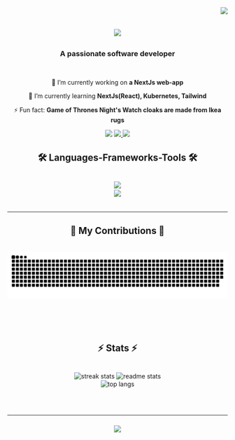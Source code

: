 
<img align="right" src="https://visitor-badge.laobi.icu/badge?page_id=aman304gupta.aman304gupta" />

<h1 align="center">
  <img src="https://readme-typing-svg.herokuapp.com/?font=Righteous&size=35&center=true&vCenter=true&width=500&height=70&duration=4000&lines=Hi+There!+👋;I'm+Aman+Gupta!;"/>
</h1> 

<h3 align="center">A passionate software developer </h3>

<br />

<div align="center">

  🔭 I’m currently working on **a NextJs web-app**

  🌱 I’m currently learning **NextJs(React), Kubernetes, Tailwind**

  ⚡ Fun fact: **Game of Thrones Night's Watch cloaks are made from Ikea rugs**

</div>

<div align="center">
    <a href"mailto:aman304gupta@gmail.com">
        <img src="https://img.shields.io/badge/Gmail-333333?style=for-the-badge&logo=gmail&logoColor=red" target="_blank" />
    </a>
    <a href="https://www.linkedin.com/in/aman304gupta/">
      <img src="https://img.shields.io/badge/LinkedIn-0077B5?style=for-the-badge&logo=linkedin&logoColor=white" target="_blank" />
    </a>
    <a href="https://aman304gupta-portfolio.vercel.app/">
      <img src="https://img.shields.io/badge/Portfolio-FF5722?style=for-the-badge&logo=todoist&logoColor=white" target="_blank" />
    </a>
</div>

<h2 align="center">🛠️ Languages-Frameworks-Tools 🛠️</h2>

<br />

<div align="center">
  <a href="https://skillicons.dev">
      <img src="https://skillicons.dev/icons?i=cpp,nextjs,react,ts,nodejs,postgres"/> <br>
      <img src="https://skillicons.dev/icons?i=tailwind,git,docker,py,mongodb"/>
  </a>
</div>

<br />
<hr />

<div align="center">
  <h2> 🐍 My Contributions 🐍 </h2>
  <br>
  <img alt="snake eating my contributions" src="https://raw.githubusercontent.com/aman304gupta/aman304gupta/output/github-contribution-grid-snake.svg" />

  <br/><br/><br/>
</div>

<h2 align="center"> ⚡ Stats ⚡ </h2>
<br>
<div align="center">
  <img width=390 src="https://streak-stats.demolab.com/?user=aman304gupta&count_private=true&theme=react&border_radius=10" alt="streak stats" />
  <img width=390 src="https://github-readme-stats.vercel.app/api?username=aman304gupta&count_private=true&show_icons=true&themese=react&rank_icon=github&border_radius=10" alt="readme stats" />
  <br/>
  <img width=325 align="center" src="https://github-readme-stats.vercel.app/api/top-langs/?username=aman304gupta&hide=HTML&langs_count=8&layout=compact&theme=react&border_radius=10&size_weight=0.5&count_weight=0.5" alt="top langs" />
</div>

<br/><br/>
<hr/>

<h3 align="center">
    <img src="https://readme-typing-svg.herokuapp.com/?font=Righteous&size=25&center=true&vCenter=true&width=500&height=70&duration=4000&lines=Thanks+for+visitng!+✌️;Shoot+me+message+on+LinkedIn!+:)"/>
</h3>

<br/>
    


<!--
**aman304gupta/aman304gupta** is a ✨ _special_ ✨ repository because its `README.md` (this file) appears on your GitHub profile.

Here are some ideas to get you started:

- 🔭 I’m currently working on ...
- 🌱 I’m currently learning ...
- 👯 I’m looking to collaborate on ...
- 🤔 I’m looking for help with ...
- 💬 Ask me about ...
- 📫 How to reach me: ...
- 😄 Pronouns: ...
- ⚡ Fun fact: ...
-->
